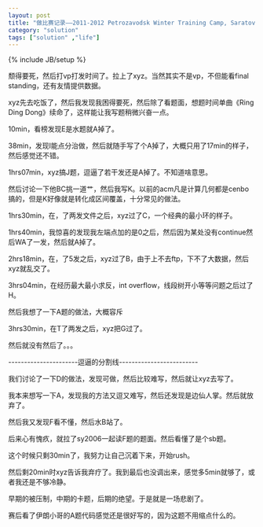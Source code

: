 ```yaml
---
layout: post
title: "做比赛记录——2011-2012 Petrozavodsk Winter Training Camp, Saratov SU Contest"
category: "solution"
tags: ["solution" ,"life"]
---
```

{% include JB/setup %}

颓得要死，然后打vp打发时间了。拉上了xyz。当然其实不是vp，不但能看final standing，还有友情提供数据。

xyz先去吃饭了，然后我发现我困得要死，然后除了看题面，想题时间单曲《Ring Ding Dong》续命了，这样能让我写题稍微兴奋一点。

10min，看榜发现E是水题就A掉了。

38min，发现I能点分治做，然后就随手写了个A掉了，大概只用了17min的样子，然后感觉还不错。

1hrs07min，xyz搞J题，逗逼了若干发还是A掉了。不知道啥意思。

然后讨论一下他BC挑一道艹，然后我写K。以前的acm凡是计算几何都是cenbo搞的，但是K好像就是转化成区间覆盖，十分常见的做法。

1hrs30min，在，了两发文件之后，xyz过了C，一个经典的最小环的样子。

1hrs40min，我惊喜的发现我左端点加的是0之后，然后因为某处没有continue然后WA了一发，然后就A掉了。

2hrs18min，在，了5发之后，xyz过了B，由于上不去ftp，下不了大数据，然后xyz就乱交了。

3hrs04min，在经历最大最小求反，int overflow，线段树开小等等问题之后过了H。

然后我想了一下A题的做法，大概容斥

3hrs30min，在T了两发之后，xyz把G过了。

然后就没有然后了。。。

----------------------逗逼的分割线-------------------------

我们讨论了一下D的做法，发现可做，然后比较难写，然后就让xyz去写了。

我本来想写一下A，发现我的方法又逗又难写，然后还发现是边仙人掌。然后就放弃了。

然后我又发现F看不懂，然后水B站了。

后来心有愧疚，就拉了sy2006一起读F题的题面。然后看懂了是个sb题。

这个时候只剩30min了，我努力让自己沉着下来，开始rush。

然后剩20min时xyz告诉我弃疗了。我到最后也没调出来，感觉多5min就够了，或者我还是不够冷静。

早期的被压制，中期的卡题，后期的绝望。于是就是一场悲剧了。

赛后看了伊朗小哥的A题代码感觉还是很好写的，因为这题不用缩点什么的。